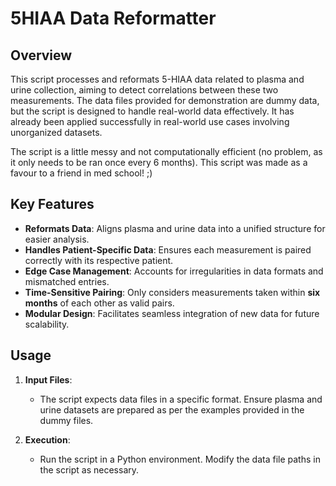 # 5HIAA Data Reformatter

## Overview
This script processes and reformats 5-HIAA data related to plasma and urine collection, aiming to detect correlations between these two measurements. The data files provided for demonstration are dummy data, but the script is designed to handle real-world data effectively. It has already been applied successfully in real-world use cases involving unorganized datasets.

The script is a little messy and not computationally efficient (no problem, as it only needs to be ran once every 6 months). This script was made as a favour to a friend in med school! ;)

## Key Features
- **Reformats Data**: Aligns plasma and urine data into a unified structure for easier analysis.
- **Handles Patient-Specific Data**: Ensures each measurement is paired correctly with its respective patient.
- **Edge Case Management**: Accounts for irregularities in data formats and mismatched entries.
- **Time-Sensitive Pairing**: Only considers measurements taken within **six months** of each other as valid pairs.
- **Modular Design**: Facilitates seamless integration of new data for future scalability.

## Usage
1. **Input Files**:  
   - The script expects data files in a specific format. Ensure plasma and urine datasets are prepared as per the examples provided in the dummy files.

2. **Execution**:  
   - Run the script in a Python environment. Modify the data file paths in the script as necessary.
